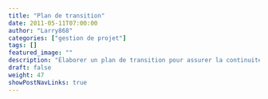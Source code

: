 ```yaml
---
title: "Plan de transition"
date: 2011-05-11T07:00:00
author: "Larry868"
categories: ["gestion de projet"]
tags: []
featured_image: ""
description: "Élaborer un plan de transition pour assurer la continuité."
draft: false
weight: 47
showPostNavLinks: true
---
```

